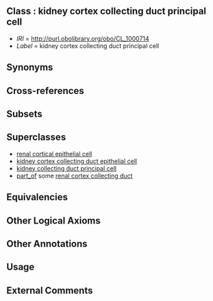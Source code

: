 
## Class : kidney cortex collecting duct principal cell

 * *IRI* = http://purl.obolibrary.org/obo/CL_1000714
 * *Label* = kidney cortex collecting duct principal cell

## Synonyms


## Cross-references


## Subsets


## Superclasses

 * [renal cortical epithelial cell](../../CL/84/CL_0002584.md)
 * [kidney cortex collecting duct epithelial cell](../../CL/49/CL_1000549.md)
 * [kidney collecting duct principal cell](../../CL/31/CL_1001431.md)
 * [part_of](../../BFO/50/BFO_0000050.md) some [renal cortex collecting duct](../../UBERON/67/UBERON_0005267.md)

## Equivalencies


## Other Logical Axioms


## Other Annotations


## Usage


## External Comments

